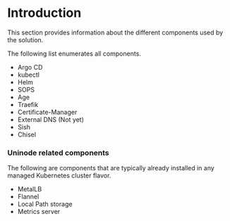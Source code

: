 # Introduction

This section provides information about the different components used by the
solution.

The following list enumerates all components.

-   Argo CD
-   kubectl
-   Helm
-   SOPS
-   Age
-   Traefik
-   Certificate-Manager
-   External DNS (Not yet)
-   Sish
-   Chisel

### Uninode related components

The following are components that are typically already installed in any managed
Kubernetes cluster flavor.

-   MetalLB
-   Flannel
-   Local Path storage
-   Metrics server
